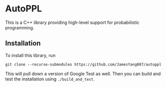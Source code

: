# AutoPPL

This is a C++ library providing high-level support for probabilistic programming.

## Installation

To install this library, run

```
git clone --recurse-submodules https://github.com/JamesYang007/autoppl
```

This will pull down a version of Google Test as well. Then you can build and test the
installation using `./build_and_test`.
